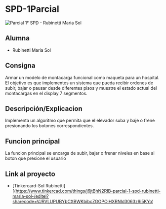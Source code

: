 # SPD-1Parcial
![Parcial 1° SPD - Rubinetti Maria Sol ](https://github.com/SolRubinetti/SPD-1Parcial/assets/123521694/46c9fae8-ef3f-4fe3-aaee-c1c83de820c7)

## Alumna
- Rubinetti Maria Sol

## Consigna
Armar un modelo de montacarga funcional como maqueta para un hospital. El
objetivo es que implementes un sistema que pueda recibir ordenes de subir, bajar o pausar
desde diferentes pisos y muestre el estado actual del montacargas en el display 7
segmentos.

## Descripción/Explicacion
Implementa un algoritmo que permita que el elevador suba y baje o frene
presionando los botones correspondientes.

## Funcion principal
La funcion principal se encarga de subir, bajar o frenar niveles en base al boton que presione el usuario

## Link al proyecto
- [Tinkercard-Sol Rubinetti][(https://www.tinkercad.com/things/j6jtBhN2RIB-parcial-1-spd-rubinetti-maria-sol-/editel?sharecode=VJRVLUPUBYbCXBWKbibcZGOPOiHXRNId3063z9i5KYo)
